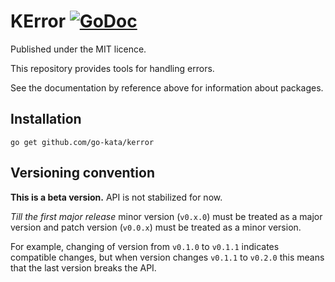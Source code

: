 # KError [![GoDoc](https://godoc.org/github.com/go-kata/kerror?status.svg)](https://godoc.org/github.com/go-kata/kerror)

Published under the MIT licence.

This repository provides tools for handling errors.

See the documentation by reference above for information about packages.

## Installation

`go get github.com/go-kata/kerror`

## Versioning convention

**This is a beta version.** API is not stabilized for now.

*Till the first major release* minor version (`v0.x.0`) must be treated as a major version and patch version (`v0.0.x`) must be treated as a minor version.

For example, changing of version from `v0.1.0` to `v0.1.1` indicates compatible changes, but when version changes `v0.1.1` to `v0.2.0` this means that the last version breaks the API.
